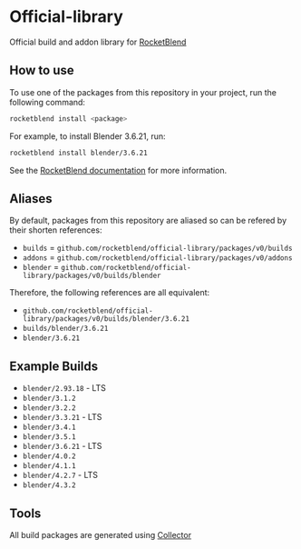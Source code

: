 # Official-library

Official build and addon library for [RocketBlend](https://github.com/rocketblend/rocketblend)

## How to use

To use one of the packages from this repository in your project, run the following command:

```bash
rocketblend install <package>
```

For example, to install Blender 3.6.21, run:

```bash
rocketblend install blender/3.6.21
```

See the [RocketBlend documentation](https://docs.rocketblend.io/getting-started/quick-start) for more information.

## Aliases

By default, packages from this repository are aliased so can be refered by their shorten references:

- `builds` = `github.com/rocketblend/official-library/packages/v0/builds`
- `addons` = `github.com/rocketblend/official-library/packages/v0/addons`
- `blender` = `github.com/rocketblend/official-library/packages/v0/builds/blender`

Therefore, the following references are all equivalent:
- `github.com/rocketblend/official-library/packages/v0/builds/blender/3.6.21`
- `builds/blender/3.6.21`
- `blender/3.6.21`

## Example Builds

* `blender/2.93.18` - LTS
* `blender/3.1.2`
* `blender/3.2.2`
* `blender/3.3.21` - LTS
* `blender/3.4.1`
* `blender/3.5.1`
* `blender/3.6.21` - LTS
* `blender/4.0.2`
* `blender/4.1.1`
* `blender/4.2.7` - LTS
* `blender/4.3.2`

## Tools

All build packages are generated using [Collector](https://github.com/rocketblend/rocketblend-collector)